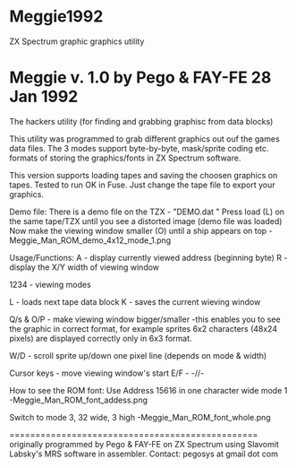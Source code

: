 # Meggie1992
ZX Spectrum graphic graphics utility

Meggie v. 1.0 by Pego & FAY-FE 28 Jan 1992
==========================================
The hackers utility (for finding and grabbing graphisc from data blocks)

This utility was programmed to grab different graphics out ouf the games data files.
The 3 modes support byte-by-byte, mask/sprite coding etc. formats of storing the graphics/fonts in ZX Spectrum software.

This version supports loading tapes and saving the choosen graphics on tapes. Tested to run OK in Fuse. Just change the tape file to export your graphics.


Demo file:
There is a demo file on the TZX - "DEMO.dat "
Press load (L) on the same tape/TZX until you see a distorted image (demo file was loaded)
Now make the viewing window smaller (O) until a ship appears on top
-Meggie_Man_ROM_demo_4x12_mode_1.png

Usage/Functions:
A - display currently viewed address (beginning byte)
R - display the X/Y width of viewing window

1234 - viewing modes

L - loads next tape data block
K - saves the current wieving window

Q/s & O/P - make viewing window bigger/smaller
-this enables you to see the graphic in correct format, for example sprites 6x2 characters (48x24 pixels) are displayed correctly only in 6x3 format.

W/D - scroll sprite up/down one pixel line (depends on mode & width)

Cursor keys - move viewing window's start
E/F - -//-


How to see the ROM font:
Use Address 15616 in one character wide mode 1
-Meggie_Man_ROM_font_addess.png

Switch to mode 3, 32 wide, 3 high
-Meggie_Man_ROM_font_whole.png

================================================
originally programmed by Pego & FAY-FE on ZX Spectrum using Slavomit Labsky's MRS software in assembler.
Contact: pegosys at gmail dot com

